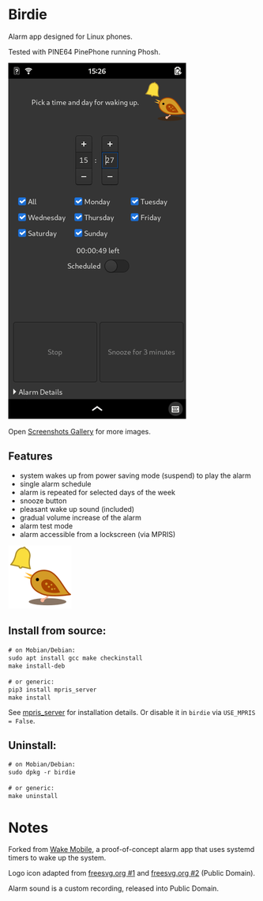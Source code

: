 # Birdie
Alarm app designed for Linux phones.

Tested with PINE64 PinePhone running Phosh.

![Screenshot](screenshots/title.png)

Open [Screenshots Gallery](./screenshots/README.md) for more images.

## Features
- system wakes up from power saving mode (suspend) to play the alarm
- single alarm schedule
- alarm is repeated for selected days of the week
- snooze button
- pleasant wake up sound (included)
- gradual volume increase of the alarm
- alarm test mode
- alarm accessible from a lockscreen (via MPRIS)

![Logo](com.github.dejvino.birdie.png)

## Install from source:

```
# on Mobian/Debian:
sudo apt install gcc make checkinstall
make install-deb

# or generic:
pip3 install mpris_server
make install
```

See [mpris_server](https://github.com/alexdelorenzo/mpris_server) for installation details. Or disable it in `birdie` via `USE_MPRIS = False`.

## Uninstall:

```
# on Mobian/Debian:
sudo dpkg -r birdie

# or generic:
make uninstall
```

# Notes
Forked from [Wake Mobile](https://gitlab.gnome.org/kailueke/wake-mobile), a proof-of-concept alarm app that uses systemd timers to wake up the system.

Logo icon adapted from [freesvg.org #1](https://freesvg.org/1526107263) and [freesvg.org #2](https://freesvg.org/1552814098) (Public Domain).

Alarm sound is a custom recording, released into Public Domain.
